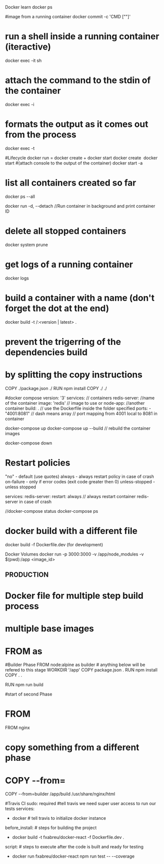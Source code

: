 Docker learn
docker ps

#image from a running container
docker commit -c 'CMD ["<default command>"]' <containerid>

# run a shell inside a running container (iteractive)
docker exec -it <containerid> sh
# attach the command to the stdin of the container 
docker exec -i
# formats the output as it comes out from the process 
docker exec -t 

#Lifecycle
docker run = docker create + docker start 
docker create <image name>
docker start <container id>
#(attach console to the output of the container)
docker start -a <container id> 
# list all containers created so far
docker ps --all

docker run -d, --detach //Run container in background and print container ID


# delete all stopped containers 
docker system prune
# get logs of a running container
docker logs <container id>

# build a container with a name (don't forget the dot at the end)
docker build -t <user>/<project-name>:<version | latest> .

# prevent the trigerring of the dependencies build 
# by splitting the copy instructions
COPY ./package.json ./
RUN npm install
COPY ./ ./

#docker compose
version: '3'
services: // containers
    redis-server:  //name of the container
        image: 'redis'  // image to use or
    node-app: //another container
        build: . // use the Dockerfile inside the folder specified
        ports:
            - "4001:8081"  // dash means array
                           // port mapping from 4001 local to 8081 in container

docker-compose up
docker-compose up --build // rebuild the container images

docker-compose down

# Restart policies
"no" - default (use quotes)
always - always restart policy in case of crash
on-failure - only if error codes (exit code greater then 0)
unless-stopped - unless stopped

services:
    redis-server:
        restart: always  // always restart container redis-server in case of crash

//docker-compose status
docker-compose ps

# docker build with a different file
docker build -f Dockerfile.dev (for development)

Docker Volumes
docker run -p 3000:3000 -v /app/node_modules -v $(pwd):/app <image_id>

## PRODUCTION
# Docker file for multiple step build process
# multiple base images
# FROM <base image> as <stage or phase> 
#Builder Phase
FROM node:alpine as builder # anything below will be refered to this stage
WORKDIR '/app'
COPY package.json .
RUN npm install
COPY . .

RUN npm run build

#start of second Phase
# FROM <base image>
FROM nginx
# copy something from a different phase
# COPY --from=<phase>
COPY --from=builder /app/build /usr/share/nginx/html

#Travis CI
sudo: required #tell travis we need super user access to run our tests
services:
  - docker # tell travis to initialize  docker instance

before_install: # steps for building the project
  - docker build -t fxabreu/docker-react -f Dockerfile.dev .

script: # steps to execute after the code is built and ready for testing
  - docker run fxabreu/docker-react npm run test -- --coverage
